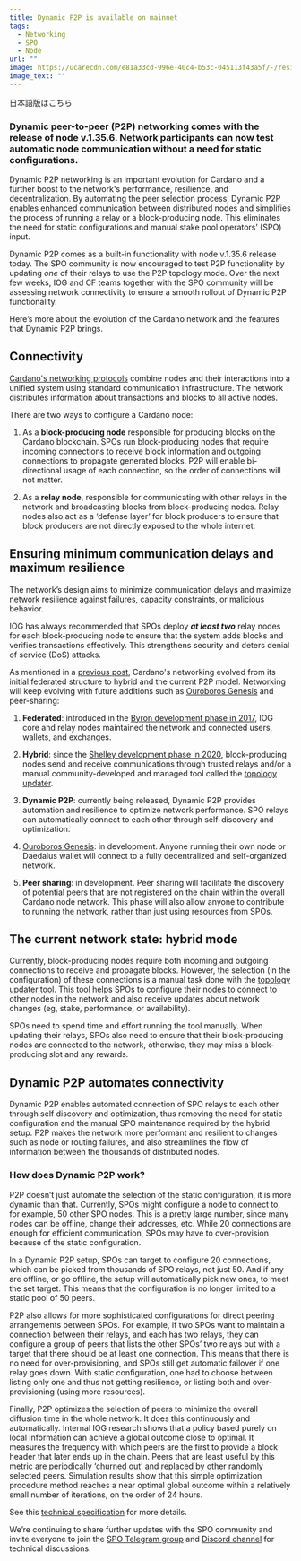 ```yaml
---
title: Dynamic P2P is available on mainnet
tags:
  - Networking
  - SPO
  - Node
url: ""
image: https://ucarecdn.com/e81a33cd-996e-40c4-b53c-045113f43a5f/-/resize/800/-/format/webp/-/quality/best/-/progressive/yes/
image_text: ""
---
```


日本語版はこちら

### Dynamic peer-to-peer (P2P) networking comes with the release of node v.1.35.6. Network participants can now test automatic node communication without a need for static configurations.

Dynamic P2P networking is an important evolution for Cardano and a further boost to the network's performance, resilience, and decentralization. By automating the peer selection process, Dynamic P2P enables enhanced communication between distributed nodes and simplifies the process of running a relay or a block-producing node. This eliminates the need for static configurations and manual stake pool operators’ (SPO) input.

Dynamic P2P comes as a built-in functionality with node v.1.35.6 release today. The SPO community is now encouraged to test P2P functionality by updating _one_ of their relays to use the P2P topology mode. Over the next few weeks, IOG and CF teams together with the SPO community will be assessing network connectivity to ensure a smooth rollout of Dynamic P2P functionality.

Here’s more about the evolution of the Cardano network and the features that Dynamic P2P brings.

## Connectivity

[Cardano's networking protocols](https://iohk.io/en/blog/posts/2021/04/06/boosting-network-decentralization-with-p2p/) combine nodes and their interactions into a unified system using standard communication infrastructure. The network distributes information about transactions and blocks to all active nodes.

There are two ways to configure a Cardano node:

1.  As a **block-producing node** responsible for producing blocks on the Cardano blockchain. SPOs run block-producing nodes that require incoming connections to receive block information and outgoing connections to propagate generated blocks. P2P will enable bi-directional usage of each connection, so the order of connections will not matter.
    
2.  As a **relay node**, responsible for communicating with other relays in the network and broadcasting blocks from block-producing nodes. Relay nodes also act as a ‘defense layer’ for block producers to ensure that block producers are not directly exposed to the whole internet.
    

## Ensuring minimum communication delays and maximum resilience

The network’s design aims to minimize communication delays and maximize network resilience against failures, capacity constraints, or malicious behavior.

IOG has always recommended that SPOs deploy **_at least two_** relay nodes for each block-producing node to ensure that the system adds blocks and verifies transactions effectively. This strengthens security and deters denial of service (DoS) attacks.

As mentioned in a [previous post](https://iohk.io/en/blog/posts/2021/05/11/cardano-decentralization-continues/), Cardano's networking evolved from its initial federated structure to hybrid and the current P2P model. Networking will keep evolving with future additions such as [Ouroboros Genesis](https://iohk.io/en/blog/posts/2023/02/09/ouroboros-genesis-enhanced-security-in-a-dynamic-environment/) and peer-sharing:

1.  **Federated**: introduced in the [Byron development phase in 2017](https://www.essentialcardano.io/article/what-iog-has-delivered-for-cardano-byron-the-foundation-of-cardano), IOG core and relay nodes maintained the network and connected users, wallets, and exchanges.
    
2.  **Hybrid**: since the [Shelley development phase in 2020](https://www.essentialcardano.io/article/what-iog-has-delivered-for-cardano-shelley-decentralizing-the-blockchain), block-producing nodes send and receive communications through trusted relays and/or a manual community-developed and managed tool called the [topology updater](https://github.com/cardano-community/guild-operators/blob/alpha/docs/Scripts/topologyupdater.md).
    
3.  **Dynamic P2P**: currently being released, Dynamic P2P provides automation and resilience to optimize network performance. SPO relays can automatically connect to each other through self-discovery and optimization.
    
4.  [Ouroboros Genesis](https://iohk.io/en/blog/posts/2023/02/09/ouroboros-genesis-enhanced-security-in-a-dynamic-environment/): in development. Anyone running their own node or Daedalus wallet will connect to a fully decentralized and self-organized network.
    
5.  **Peer sharing**: in development. Peer sharing will facilitate the discovery of potential peers that are not registered on the chain within the overall Cardano node network. This phase will also allow anyone to contribute to running the network, rather than just using resources from SPOs.
    

## The current network state: hybrid mode

Currently, block-producing nodes require both incoming and outgoing connections to receive and propagate blocks. However, the selection (in the configuration) of these connections is a manual task done with the [topology updater tool](https://github.com/cardano-community/guild-operators/blob/alpha/docs/Scripts/topologyupdater.md). This tool helps SPOs to configure their nodes to connect to other nodes in the network and also receive updates about network changes (eg, stake, performance, or availability).

SPOs need to spend time and effort running the tool manually. When updating their relays, SPOs also need to ensure that their block-producing nodes are connected to the network, otherwise, they may miss a block-producing slot and any rewards.

## Dynamic P2P automates connectivity

Dynamic P2P enables automated connection of SPO relays to each other through self discovery and optimization, thus removing the need for static configuration and the manual SPO maintenance required by the hybrid setup. P2P makes the network more performant and resilient to changes such as node or routing failures, and also streamlines the flow of information between the thousands of distributed nodes.

### How does Dynamic P2P work?

P2P doesn’t just automate the selection of the static configuration, it is more dynamic than that. Currently, SPOs might configure a node to connect to, for example, 50 other SPO nodes. This is a pretty large number, since many nodes can be offline, change their addresses, etc. While 20 connections are enough for efficient communication, SPOs may have to over-provision because of the static configuration.

In a Dynamic P2P setup, SPOs can target to configure 20 connections, which can be picked from thousands of SPO relays, not just 50. And if any are offline, or go offline, the setup will automatically pick new ones, to meet the set target. This means that the configuration is no longer limited to a static pool of 50 peers.

P2P also allows for more sophisticated configurations for direct peering arrangements between SPOs. For example, if two SPOs want to maintain a connection between their relays, and each has two relays, they can configure a group of peers that lists the other SPOs’ two relays but with a target that there should be at least one connection. This means that there is no need for over-provisioning, and SPOs still get automatic failover if one relay goes down. With static configuration, one had to choose between listing only one and thus not getting resilience, or listing both and over-provisioning (using more resources).

Finally, P2P optimizes the selection of peers to minimize the overall diffusion time in the whole network. It does this continuously and automatically. Internal IOG research shows that a policy based purely on local information can achieve a global outcome close to optimal. It measures the frequency with which peers are the first to provide a block header that later ends up in the chain. Peers that are least useful by this metric are periodically ‘churned out’ and replaced by other randomly selected peers. Simulation results show that this simple optimization procedure method reaches a near optimal global outcome within a relatively small number of iterations, on the order of 24 hours.

See this [technical specification](https://input-output-hk.github.io/ouroboros-network/pdfs/network-spec/network-spec.pdf) for more details.

We’re continuing to share further updates with the SPO community and invite everyone to join the [SPO Telegram group](https://t.me/SPOannouncements) and [Discord channel](https://discord.com/invite/inputoutput) for technical discussions.
